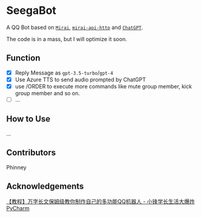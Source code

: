 # SeegaBot
A QQ Bot based on [`Mirai`](https://github.com/mamoe/mirai), [`mirai-api-http`](https://github.com/project-mirai/mirai-api-http) and [`ChatGPT`](https://platform.openai.com/docs/models).

The code is in a mass, but I will optimize it soon.

## Function
- [x] Reply Message as `gpt-3.5-turbo`/`gpt-4`
- [x] Use Azure TTS to send audio prompted by ChatGPT
- [x] use /ORDER to execute more commands like mute group member, kick group member and so on.
- [ ] ...

## How to Use
...

## Contributors
Phinney

## Acknowledgements

[【教程】万字长文保姆级教你制作自己的多功能QQ机器人 - 小锋学长生活大爆炸](http://xfxuezhang.cn/index.php/archives/418/)
[PyCharm](https://www.jetbrains.com/pycharm/)
